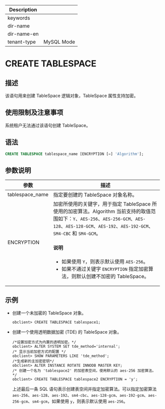 | Description   |                 |
|---------------|-----------------|
| keywords      |                 |
| dir-name      |                 |
| dir-name-en   |                 |
| tenant-type   | MySQL Mode     |

# CREATE TABLESPACE

## 描述

该语句用来创建 TableSpace 逻辑对象，TableSpace 属性支持加密。

## 使用限制及注意事项

系统租户无法通过该语句创建 TableSpace。

## 语法

```sql
CREATE TABLESPACE tablespace_name [ENCRYPTION [=] 'Algorithm'];
```

## 参数说明

|                 参数                 |           描述            |
|------------------------------------|-------------------------|
| tablespace_name                    | 指定要创建的 TableSpace 对象名称。 |
| ENCRYPTION                    | 加密所使用的关键字，用于指定 TableSpace 所使用的加密算法。Algorithm 当前支持的取值范围如下：`Y`、`AES-256`、`AES-256-GCM`、`AES-128`、`AES-128-GCM`、`AES-192`、`AES-192-GCM`、`SM4-CBC` 和 `SM4-GCM`。 <main id="notice" type='explain'><h4>说明</h4><p> <ul><li>如果使用 `Y`，则表示默认使用 `AES-256`。</li> <li>如果不通过关键字 `ENCRYPTION` 指定加密算法，则默认创建不加密的 TableSpace。</li></p></main>              |

## 示例

* 创建一个未加密的 TableSpace 对象。

  ```shell
  obclient> CREATE TABLESPACE tablespace1;
  ```

* 创建一个使用透明数据加密 (TDE) 的 TableSpace 对象。

  ```shell
  /*设置加密方式为内置的透明加密。*/
  obclient> ALTER SYSTEM SET tde_method='internal';
  /* 显示当前加密方式的配置 */
  obclient> SHOW PARAMETERS LIKE 'tde_method';
  /*生成新的主加密密钥*/
  obclient> ALTER INSTANCE ROTATE INNODB MASTER KEY;
  /* 创建一个名为 'tablespace2' 的加密表空间，使用默认的 aes-256 加密算法。 */
  obclient> CREATE TABLESPACE tablespace2 ENCRYPTION = 'y';
  ```

  上述最后一条 SQL 语句表示创建表空间并指定加密算法。可以指定加密算法 `aes-256`、`aes-128`、`aes-192`、`sm4-cbc`、`aes-128-gcm`、`aes-192-gcm`、`aes-256-gcm`、`sm4-gcm`，如果使用 `y`，则表示默认使用 `aes-256`。

